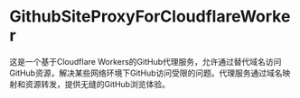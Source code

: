 # GithubSiteProxyForCloudflareWorker
这是一个基于Cloudflare Workers的GitHub代理服务，允许通过替代域名访问GitHub资源，解决某些网络环境下GitHub访问受限的问题。代理服务通过域名映射和资源转发，提供无缝的GitHub浏览体验。
